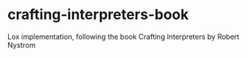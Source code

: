 # crafting-interpreters-book
Lox implementation, following the book Crafting Interpreters by Robert Nystrom
